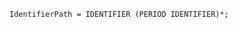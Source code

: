 <!-- This file is generated automatically by infrastructure scripts. Please don't edit by hand. -->

```{ .ebnf .slang-ebnf #IdentifierPath }
IdentifierPath = IDENTIFIER (PERIOD IDENTIFIER)*;
```
